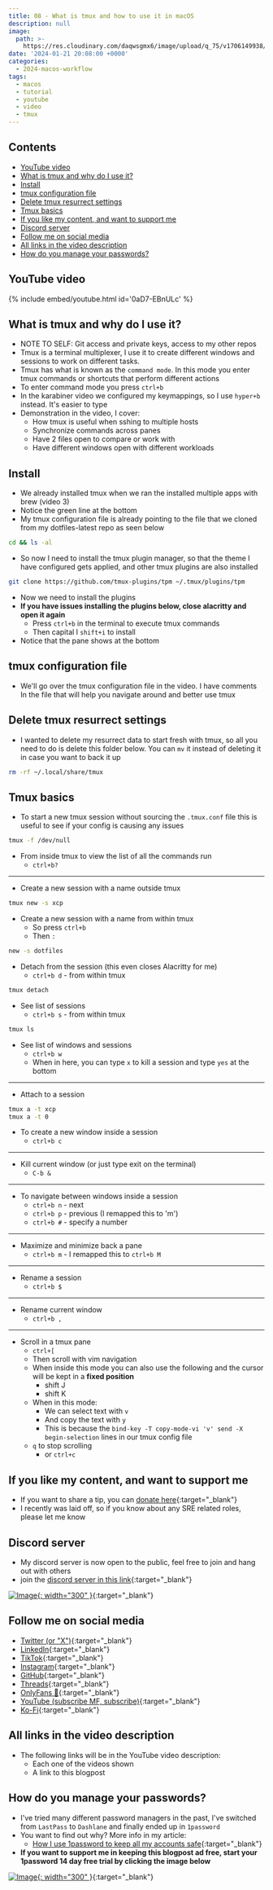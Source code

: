 ```yaml
---
title: 08 - What is tmux and how to use it in macOS
description: null
image:
  path: >-
    https://res.cloudinary.com/daqwsgmx6/image/upload/q_75/v1706149938/youtube/2024-macos-workflow/08-tmux.avif
date: '2024-01-21 20:08:00 +0000'
categories:
  - 2024-macos-workflow
tags:
  - macos
  - tutorial
  - youtube
  - video
  - tmux
---
```

## Contents

<!-- toc -->

- [YouTube video](#youtube-video)
- [What is tmux and why do I use it?](#what-is-tmux-and-why-do-i-use-it)
- [Install](#install)
- [tmux configuration file](#tmux-configuration-file)
- [Delete tmux resurrect settings](#delete-tmux-resurrect-settings)
- [Tmux basics](#tmux-basics)
- [If you like my content, and want to support me](#if-you-like-my-content-and-want-to-support-me)
- [Discord server](#discord-server)
- [Follow me on social media](#follow-me-on-social-media)
- [All links in the video description](#all-links-in-the-video-description)
- [How do you manage your passwords?](#how-do-you-manage-your-passwords)

<!-- tocstop -->

## YouTube video

{% include embed/youtube.html id='0aD7-EBnULc' %}

## What is tmux and why do I use it?

- NOTE TO SELF: Git access and private keys, access to my other repos
- Tmux is a terminal multiplexer, I use it to create different windows and
  sessions to work on different tasks.
- Tmux has what is known as the `command mode`. In this mode you enter tmux
  commands or shortcuts that perform different actions
- To enter command mode you press `ctrl+b`
- In the karabiner video we configured my keymappings, so I use `hyper+b`
  instead. It's easier to type
- Demonstration in the video, I cover:
  - How tmux is useful when sshing to multiple hosts
  - Synchronize commands across panes
  - Have 2 files open to compare or work with
  - Have different windows open with different workloads

## Install

- We already installed tmux when we ran the installed multiple apps with brew
  (video 3)
- Notice the green line at the bottom
- My tmux configuration file is already pointing to the file that we cloned from
  my dotfiles-latest repo as seen below

```bash
cd && ls -al
```

- So now I need to install the tmux plugin manager, so that the theme I have
  configured gets applied, and other tmux plugins are also installed

```bash
git clone https://github.com/tmux-plugins/tpm ~/.tmux/plugins/tpm
```

- Now we need to install the plugins
- **If you have issues installing the plugins below, close alacritty and open it
  again**
  - Press `ctrl+b` in the terminal to execute tmux commands
  - Then capital I `shift+i` to install
- Notice that the pane shows at the bottom

## tmux configuration file

- We'll go over the tmux configuration file in the video. I have comments In the
  file that will help you navigate around and better use tmux

## Delete tmux resurrect settings

- I wanted to delete my resurrect data to start fresh with tmux, so all you need
  to do is delete this folder below. You can `mv` it instead of deleting it in
  case you want to back it up

```bash
rm -rf ~/.local/share/tmux
```

## Tmux basics

- To start a new tmux session without sourcing the `.tmux.conf` file this is
  useful to see if your config is causing any issues

```bash
tmux -f /dev/null
```

- From inside tmux to view the list of all the commands run
  - `ctrl+b?`

---

- Create a new session with a name outside tmux

```bash
tmux new -s xcp
```

- Create a new session with a name from within tmux
  - So press `ctrl+b`
  - Then `:`

```bash
new -s dotfiles
```

- Detach from the session (this even closes Alacritty for me)
  - `ctrl+b d` - from within tmux

```bash
tmux detach
```

- See list of sessions
  - `ctrl+b s` - from within tmux

```bash
tmux ls
```

- See list of windows and sessions
  - `ctrl+b w`
  - When in here, you can type `x` to kill a session and type `yes` at the
    bottom

---

- Attach to a session

```bash
tmux a -t xcp
tmux a -t 0
```

- To create a new window inside a session
  - `ctrl+b c`

---

- Kill current window (or just type exit on the terminal)
  - `C-b &`

---

- To navigate between windows inside a session
  - `ctrl+b n` - next
  - `ctrl+b p` - previous (I remapped this to 'm')
  - `ctrl+b #` - specify a number

---

- Maximize and minimize back a pane
  - `ctrl+b m` - I remapped this to `ctrl+b M`

---

- Rename a session
  - `ctrl+b $`

---

- Rename current window
  - `ctrl+b ,`

---

- Scroll in a tmux pane
  - `ctrl+[`
  - Then scroll with vim navigation
  - When inside this mode you can also use the following and the cursor will be
    kept in a **fixed position**
    - shift J
    - shift K
  - When in this mode:
    - We can select text with `v`
    - And copy the text with `y`
    - This is because the `bind-key -T copy-mode-vi 'v' send -X begin-selection`
      lines in our tmux config file
  - `q` to stop scrolling
    - or `ctrl+c`

## If you like my content, and want to support me

- If you want to share a tip, you can
  [donate here](https://ko-fi.com/linkarzu/goal?g=6){:target="\_blank"}
- I recently was laid off, so if you know about any SRE related roles, please
  let me know

## Discord server

- My discord server is now open to the public, feel free to join and hang out
  with others
- join the
  [discord server in this link](https://discord.gg/NgqMgwwtMH){:target="\_blank"}

[![Image](./../../assets/img/imgs/250210-discord-free.avif){: width="300" }](https://discord.gg/NgqMgwwtMH){:target="\_blank"}

## Follow me on social media

- [Twitter (or "X")](https://x.com/link_arzu){:target="\_blank"}
- [LinkedIn](https://www.linkedin.com/in/christianarzu){:target="\_blank"}
- [TikTok](https://www.tiktok.com/@linkarzu){:target="\_blank"}
- [Instagram](https://www.instagram.com/link_arzu){:target="\_blank"}
- [GitHub](https://github.com/linkarzu){:target="\_blank"}
- [Threads](https://www.threads.net/@link_arzu){:target="\_blank"}
- [OnlyFans 🍆](https://linkarzu.com/assets/img/imgs/250126-whyugae.avif){:target="\_blank"}
- [YouTube (subscribe MF, subscribe)](https://www.youtube.com/@linkarzu){:target="\_blank"}
- [Ko-Fi](https://ko-fi.com/linkarzu/goal?g=6){:target="\_blank"}

## All links in the video description

- The following links will be in the YouTube video description:
  - Each one of the videos shown
  - A link to this blogpost

## How do you manage your passwords?

- I've tried many different password managers in the past, I've switched from
  `LastPass` to `Dashlane` and finally ended up in `1password`
- You want to find out why? More info in my article:
  - [How I use 1password to keep all my accounts safe](https://linkarzu.com/posts/1password/1password/){:target="\_blank"}
- **If you want to support me in keeping this blogpost ad free, start your
  1password 14 day free trial by clicking the image below**

[![Image](../../assets/img/imgs/250124-1password-banner.avif){: width="300" }](https://www.dpbolvw.net/click-101327218-15734885){:target="\_blank"}


